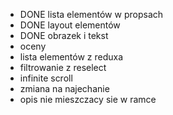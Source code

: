 * DONE lista elementów w propsach
* DONE layout elementów
* DONE obrazek i tekst
* oceny
* lista elementów z reduxa
* filtrowanie z reselect
* infinite scroll
* zmiana na najechanie
* opis nie mieszczacy sie w ramce